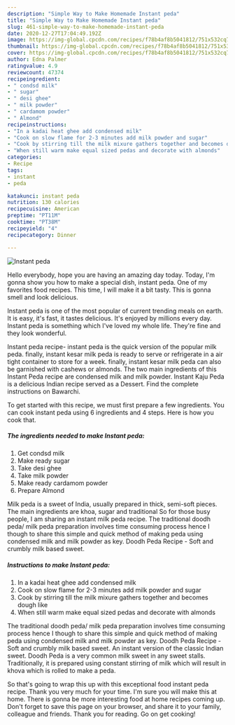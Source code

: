 ```yaml
---
description: "Simple Way to Make Homemade Instant peda"
title: "Simple Way to Make Homemade Instant peda"
slug: 461-simple-way-to-make-homemade-instant-peda
date: 2020-12-27T17:04:49.192Z
image: https://img-global.cpcdn.com/recipes/f78b4af8b5041812/751x532cq70/instant-peda-recipe-main-photo.jpg
thumbnail: https://img-global.cpcdn.com/recipes/f78b4af8b5041812/751x532cq70/instant-peda-recipe-main-photo.jpg
cover: https://img-global.cpcdn.com/recipes/f78b4af8b5041812/751x532cq70/instant-peda-recipe-main-photo.jpg
author: Edna Palmer
ratingvalue: 4.9
reviewcount: 47374
recipeingredient:
- " condsd milk"
- " sugar"
- " desi ghee"
- " milk powder"
- " cardamom powder"
- " Almond"
recipeinstructions:
- "In a kadai heat ghee add condensed milk"
- "Cook on slow flame for 2-3 minutes add milk powder and sugar"
- "Cook by stirring till the milk mixure gathers together and becomes dough like"
- "When still warm make equal sized pedas and decorate with almonds"
categories:
- Recipe
tags:
- instant
- peda

katakunci: instant peda 
nutrition: 130 calories
recipecuisine: American
preptime: "PT11M"
cooktime: "PT38M"
recipeyield: "4"
recipecategory: Dinner

---
```



![Instant peda](https://img-global.cpcdn.com/recipes/f78b4af8b5041812/751x532cq70/instant-peda-recipe-main-photo.jpg)

Hello everybody, hope you are having an amazing day today. Today, I'm gonna show you how to make a special dish, instant peda. One of my favorites food recipes. This time, I will make it a bit tasty. This is gonna smell and look delicious.

Instant peda is one of the most popular of current trending meals on earth. It is easy, it's fast, it tastes delicious. It's enjoyed by millions every day. Instant peda is something which I've loved my whole life. They're fine and they look wonderful.

Instant peda recipe- instant peda is the quick version of the popular milk peda. finally, instant kesar milk peda is ready to serve or refrigerate in a air tight container to store for a week. finally, instant kesar milk peda can also be garnished with cashews or almonds. The two main ingredients of this Instant Peda recipe are condensed milk and milk powder. Instant Kaju Peda is a delicious Indian recipe served as a Dessert. Find the complete instructions on Bawarchi.


To get started with this recipe, we must first prepare a few ingredients. You can cook instant peda using 6 ingredients and 4 steps. Here is how you cook that.

<!--inarticleads1-->

##### The ingredients needed to make Instant peda:

1. Get  condsd milk
1. Make ready  sugar
1. Take  desi ghee
1. Take  milk powder
1. Make ready  cardamom powder
1. Prepare  Almond


Milk peda is a sweet of India, usually prepared in thick, semi-soft pieces. The main ingredients are khoa, sugar and traditional So for those busy people, I am sharing an instant milk peda recipe. The traditional doodh peda/ milk peda preparation involves time consuming process hence I though to share this simple and quick method of making peda using condensed milk and milk powder as key. Doodh Peda Recipe - Soft and crumbly milk based sweet. 

<!--inarticleads2-->

##### Instructions to make Instant peda:

1. In a kadai heat ghee add condensed milk
1. Cook on slow flame for 2-3 minutes add milk powder and sugar
1. Cook by stirring till the milk mixure gathers together and becomes dough like
1. When still warm make equal sized pedas and decorate with almonds


The traditional doodh peda/ milk peda preparation involves time consuming process hence I though to share this simple and quick method of making peda using condensed milk and milk powder as key. Doodh Peda Recipe - Soft and crumbly milk based sweet. An instant version of the classic Indian sweet. Doodh Peda is a very common milk sweet in any sweet stalls. Traditionally, it is prepared using constant stirring of milk which will result in khova which is rolled to make a peda. 

So that's going to wrap this up with this exceptional food instant peda recipe. Thank you very much for your time. I'm sure you will make this at home. There is gonna be more interesting food at home recipes coming up. Don't forget to save this page on your browser, and share it to your family, colleague and friends. Thank you for reading. Go on get cooking!
